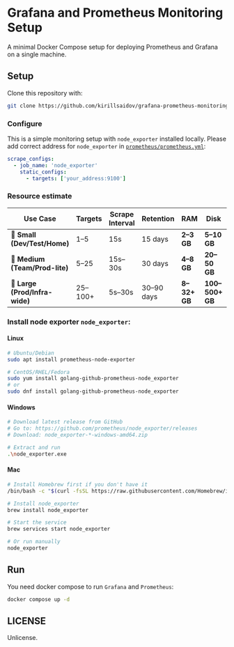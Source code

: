 # Grafana and Prometheus Monitoring Setup
A minimal Docker Compose setup for deploying Prometheus and Grafana on a single machine. 

## Setup
Clone this repository with:
```sh
git clone https://github.com/kirillsaidov/grafana-prometheus-monitoring.git
```

### Configure
This is a simple monitoring setup with `node_exporter` installed locally. Please add correct address for `node_exporter` in [`prometheus/prometheus.yml`](./prometheus/prometheus.yml):
```yaml
scrape_configs:
  - job_name: 'node_exporter'
    static_configs:
      - targets: ['your_address:9100']
```

### Resource estimate
| Use Case                       | Targets | Scrape Interval | Retention  | **RAM**      | **Disk**        | **CPU**    |
| ------------------------------ | ------- | --------------- | ---------- | ------------ | --------------- | ---------- |
| 🧪 **Small (Dev/Test/Home)**   | 1–5     | 15s             | 15 days    | **2–3 GB**   | **5–10 GB**     | 1 core     |
| 🧩 **Medium (Team/Prod-lite)** | 5–25    | 15s–30s         | 30 days    | **4–8 GB**   | **20–50 GB**    | 2–4 cores  |
| 🏢 **Large (Prod/Infra-wide)** | 25–100+ | 5s–30s          | 30–90 days | **8–32+ GB** | **100–500+ GB** | 4–8+ cores |

### Install node exporter `node_exporter`:
#### Linux
```sh
# Ubuntu/Debian
sudo apt install prometheus-node-exporter

# CentOS/RHEL/Fedora
sudo yum install golang-github-prometheus-node_exporter
# or
sudo dnf install golang-github-prometheus-node_exporter
```

#### Windows
```sh
# Download latest release from GitHub
# Go to: https://github.com/prometheus/node_exporter/releases
# Download: node_exporter-*-windows-amd64.zip

# Extract and run
.\node_exporter.exe
```

#### Mac
```sh
# Install Homebrew first if you don't have it
/bin/bash -c "$(curl -fsSL https://raw.githubusercontent.com/Homebrew/install/HEAD/install.sh)"

# Install node_exporter
brew install node_exporter

# Start the service
brew services start node_exporter

# Or run manually
node_exporter
```

## Run 
You need docker compose to run `Grafana` and `Prometheus`:
```sh
docker compose up -d
```

## LICENSE
Unlicense.

